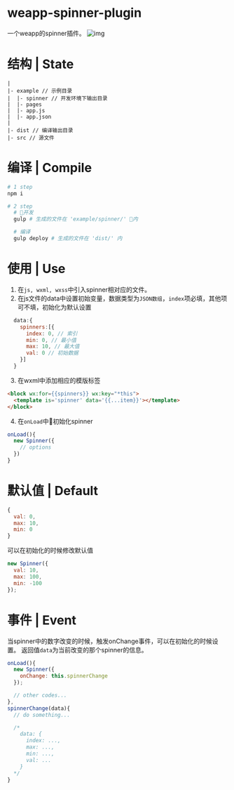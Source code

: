 # weapp-spinner-plugin
一个weapp的spinner插件。
![img]('https://github.com/itcat99/weapp-spinner-plugin/tree/master/imgs/spinner.png')

# 结构 | State
```
|
|- example // 示例目录
|  |- spinner // 开发环境下输出目录
|  |- pages
|  |- app.js
|  |- app.json
|
|- dist // 编译输出目录
|- src // 源文件 
```

# 编译 | Compile
```bash
# 1 step
npm i

# 2 step
  # 开发
  gulp # 生成的文件在 'example/spinner/' 内

  # 编译
  gulp deploy # 生成的文件在 'dist/' 内

```

# 使用 | Use
1. 在`js, wxml, wxss`中引入spinner相对应的文件。
2. 在js文件的data中设置初始变量，数据类型为`JSON数组`，`index`项必填，其他项可不填，初始化为默认设置
```js
  data:{
    spinners:[{
      index: 0, // 索引
      min: 0, // 最小值
      max: 10, // 最大值
      val: 0 // 初始数据
    }]
  }
``` 
3. 在wxml中添加相应的模版标签
```html
<block wx:for={{spinners}} wx:key="*this">
  <template is='spinner' data='{{...item}}'></template>
</block>
```
4. 在`onLoad`中初始化spinner
```js
onLoad(){
  new Spinner({
    // options
  })
}
```
# 默认值 | Default
```js
{
  val: 0,
  max: 10,
  min: 0
}
```

可以在初始化的时候修改默认值
```js
new Spinner({
  val: 10,
  max: 100,
  min: -100
});
```

# 事件 | Event
当spinner中的数字改变的时候，触发onChange事件，可以在初始化的时候设置。
返回值`data`为当前改变的那个spinner的信息。
```js
onLoad(){
  new Spinner({
    onChange: this.spinnerChange
  });

  // other codes...
},
spinnerChange(data){
  // do something...

  /*
    data: {
      index: ...,
      max: ...,
      min: ...,
      val: ...
    }
  */
}
```